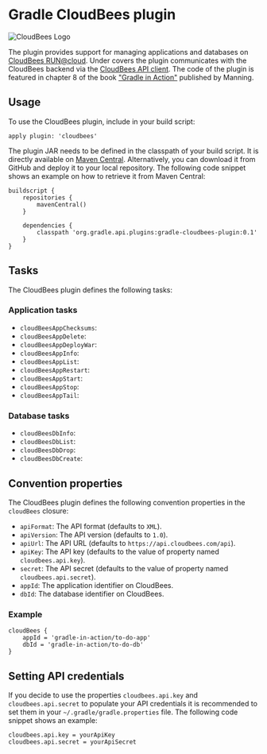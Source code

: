 # Gradle CloudBees plugin

![CloudBees Logo](https://jenkins-ci.org/sites/default/files/images/CloudBees-logo.thumbnail.png)

The plugin provides support for managing applications and databases on  [CloudBees RUN@cloud](http://www.cloudbees.com/run.cb).
Under covers the plugin communicates with the CloudBees backend via the [CloudBees API client](https://github.com/cloudbees/cloudbees-api-client).
The code of the plugin is featured in chapter 8 of the book ["Gradle in Action"](http://www.manning.com/muschko) published by Manning.

## Usage

To use the CloudBees plugin, include in your build script:

    apply plugin: 'cloudbees'

The plugin JAR needs to be defined in the classpath of your build script. It is directly available on
[Maven Central](http://search.maven.org/#search%7Cgav%7C1%7Cg%3A%22org.gradle.api.plugins%22%20AND%20a%3A%22gradle-cloudbees-plugin%22).
Alternatively, you can download it from GitHub and deploy it to your local repository. The following code snippet shows an
example on how to retrieve it from Maven Central:

    buildscript {
        repositories {
            mavenCentral()
        }

        dependencies {
            classpath 'org.gradle.api.plugins:gradle-cloudbees-plugin:0.1'
        }
    }

## Tasks

The CloudBees plugin defines the following tasks:

### Application tasks

* `cloudBeesAppChecksums`:
* `cloudBeesAppDelete`: 
* `cloudBeesAppDeployWar`:
* `cloudBeesAppInfo`:
* `cloudBeesAppList`:
* `cloudBeesAppRestart`:
* `cloudBeesAppStart`:
* `cloudBeesAppStop`:
* `cloudBeesAppTail`:

### Database tasks

* `cloudBeesDbInfo`:
* `cloudBeesDbList`: 
* `cloudBeesDbDrop`:
* `cloudBeesDbCreate`:

## Convention properties

The CloudBees plugin defines the following convention properties in the `cloudBees` closure:

* `apiFormat`: The API format (defaults to `XML`).
* `apiVersion`: The API version (defaults to `1.0`).
* `apiUrl`: The API URL (defaults to `https://api.cloudbees.com/api`).
* `apiKey`: The API key (defaults to the value of property named `cloudbees.api.key`).
* `secret`: The API secret (defaults to the value of property named `cloudbees.api.secret`).
* `appId`: The application identifier on CloudBees.
* `dbId`: The database identifier on CloudBees.

### Example

    cloudBees {
        appId = 'gradle-in-action/to-do-app'
        dbId = 'gradle-in-action/to-do-db'
    }

## Setting API credentials

If you decide to use the properties `cloudbees.api.key` and `cloudbees.api.secret` to populate your API credentials it is recommended to set them in your `~/.gradle/gradle.properties` file. The following code snippet shows an example:

    cloudbees.api.key = yourApiKey
    cloudbees.api.secret = yourApiSecret